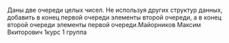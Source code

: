Даны две очереди целых чисел. Не используя других структур данных, добавить в конец первой очереди элементы второй очереди, а в конец второй очереди элементы первой очереди.Майорников Максим Вкиторович  1курс 1 группа 

